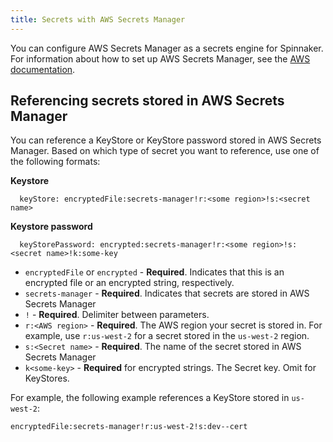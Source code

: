 ```yaml
---
title: Secrets with AWS Secrets Manager
---
```


You can configure AWS Secrets Manager as a secrets engine for Spinnaker. For information about how to set up AWS Secrets Manager, see the [AWS documentation](https://docs.aws.amazon.com/secretsmanager/index.html).


## Referencing secrets stored in AWS Secrets Manager

You can reference a KeyStore or KeyStore password stored in AWS Secrets Manager. Based on which type of secret you want to reference, use one of the following formats:

**Keystore**

```
  keyStore: encryptedFile:secrets-manager!r:<some region>!s:<secret name>
```

**Keystore password**

```
  keyStorePassword: encrypted:secrets-manager!r:<some region>!s:<secret name>!k:some-key
```

* `encryptedFile` or `encrypted` - **Required**. Indicates that this is an encrypted file or an encrypted string, respectively.
* `secrets-manager` - **Required**. Indicates that secrets are stored in AWS Secrets Manager
* `!` - **Required**. Delimiter between parameters.
* `r:<AWS region>` - **Required**. The AWS region your secret is stored in. For example, use `r:us-west-2` for a secret stored in the `us-west-2` region.
* `s:<Secret name>` - **Required**. The name of the secret stored in AWS Secrets Manager
* `k<some-key>` - **Required** for encrypted strings. The Secret key. Omit for KeyStores.

For example, the following example references a KeyStore stored in `us-west-2`:

```
encryptedFile:secrets-manager!r:us-west-2!s:dev--cert
```
